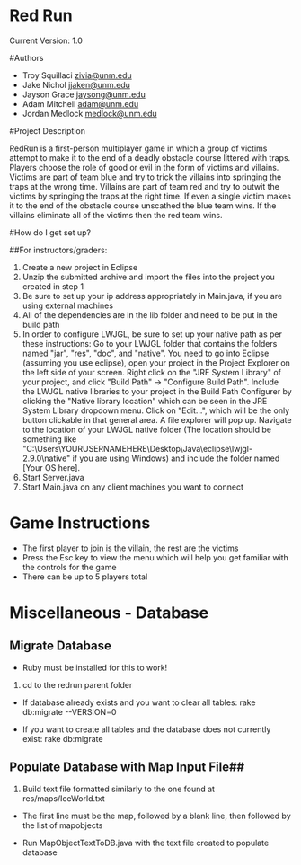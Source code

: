 # Red Run
Current Version: 1.0

#Authors
* Troy Squillaci <zivia@unm.edu>
* Jake Nichol <jjaken@unm.edu>
* Jayson Grace <jaysong@unm.edu>
* Adam Mitchell <adam@unm.edu>
* Jordan Medlock <medlock@unm.edu>

#Project Description

RedRun is a first-person multiplayer game in which a group of victims attempt to make it to the end of a deadly obstacle course littered with traps. Players choose the role of good or evil in the form of victims and villains. Victims are part of team blue and try to trick the villains into springing the traps at the wrong time. Villains are part of team red and try to outwit the victims by springing the traps at the right time. If even a single victim makes it to the end of the obstacle course unscathed the blue team wins. If the villains eliminate all of the victims then the red team wins.

#How do I get set up?

##For instructors/graders:

1. Create a new project in Eclipse
2. Unzip the submitted archive and import the files into the project you created in step 1
3. Be sure to set up your ip address appropriately in Main.java, if you are using external machines
4. All of the dependencies are in the lib folder and need to be put in the build path
5. In order to configure LWJGL, be sure to set up your native path as per these instructions:
Go to your LWJGL folder that contains the folders named "jar", "res", "doc", and "native". You need to go into Eclipse (assuming you use eclipse), open your project in the Project Explorer on the left side of your screen.
Right click on the "JRE System Library" of your project, and click "Build Path" -> "Configure Build Path".
Include the LWJGL native libraries to your project in the Build Path Configurer by clicking the "Native library location" which can be seen in the JRE System Library dropdown menu.
Click on "Edit...", which will be the only button clickable in that general area.
A file explorer will pop up. Navigate to the location of your LWJGL native folder (The location should be something like "C:\Users\YOURUSERNAMEHERE\Desktop\Java\eclipse\lwjgl-2.9.0\native" if you are using Windows) and include the folder named [Your OS here].
6. Start Server.java
7. Start Main.java on any client machines you want to connect

# Game Instructions #
* The first player to join is the villain, the rest are the victims
* Press the Esc key to view the menu which will help you get familiar with the controls for the game
* There can be up to 5 players total

# Miscellaneous - Database #

## Migrate Database ##
* Ruby must be installed for this to work!

1. cd to the redrun parent folder

* If database already exists and you want to clear all tables:
rake db:migrate --VERSION=0 

* If you want to create all tables and the database does not currently exist:
rake db:migrate

## Populate Database with Map Input File##

1. Build text file formatted similarly to the one found at  res/maps/IceWorld.txt

* The first line must be the map, followed by a blank line, then followed by the list of mapobjects

* Run MapObjectTextToDB.java with the text file created to populate database